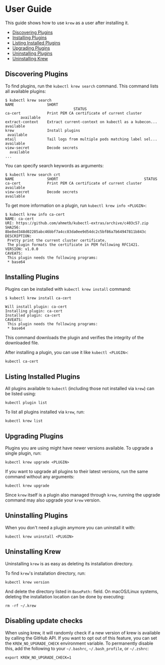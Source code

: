 # User Guide

This guide shows how to use `krew` as a user after installing it.

<!-- TOC depthFrom:2 -->

- [Discovering Plugins](#discovering-plugins)
- [Installing Plugins](#installing-plugins)
- [Listing Installed Plugins](#listing-installed-plugins)
- [Upgrading Plugins](#upgrading-plugins)
- [Uninstalling Plugins](#uninstalling-plugins)
- [Uninstalling Krew](#uninstalling-krew)

<!-- /TOC -->

## Discovering Plugins

To find plugins, run the `kubectl krew search` command. This command lists all
available plugins:

```text
$ kubectl krew search
NAME               SHORT                                              STATUS
ca-cert            Print PEM CA certificate of current cluster        available
extract-context    Extract current-context on kubectl as a kubecon... available
krew               Install plugins                                    available
mtail              Tail logs from multiple pods matching label sel... available
view-secret        Decode secrets                                     available
...
```

You can specify search keywords as arguments:

```text
$ kubectl krew search crt
NAME               SHORT                                       STATUS
ca-cert            Print PEM CA certificate of current cluster available
view-secret        Decode secrets                              available
```

To get more information on a plugin, run `kubectl krew info <PLUGIN>`:

```text
$ kubectl krew info ca-cert
NAME: ca-cert
URI: https://github.com/ahmetb/kubectl-extras/archive/c403c57.zip
SHA256: 8be8ed348d02285abc46bbf7a4cc83da0ee9d54dc2c5bf86a7b64947811b843c
DESCRIPTION:
 Pretty print the current cluster certificate.
 The plugin formats the certificate in PEM following RFC1421.
VERSION: v1.0.0
CAVEATS:
 This plugin needs the following programs:
 * base64
```

## Installing Plugins

Plugins can be installed with `kubectl krew install` command:

```text
$ kubectl krew install ca-cert

Will install plugin: ca-cert
Installing plugin: ca-cert
Installed plugin: ca-cert
CAVEATS:
 This plugin needs the following programs:
 * base64
```

This command downloads the plugin and verifies the integrity of the downloaded
file.

After installing a plugin, you can use it like `kubectl <PLUGIN>`:

```sh
kubectl ca-cert
```

## Listing Installed Plugins

All plugins available to `kubectl` (including those not installed via `krew`) can
be listed using:

    kubectl plugin list

To list all plugins installed via `krew`, run:

    kubectl krew list

## Upgrading Plugins

Plugins you are using might have newer versions available. To upgrade a single
plugin, run:

    kubectl krew upgrade <PLUGIN>

If you want to upgrade all plugins to their latest versions, run the same command
without any arguments:

    kubectl krew upgrade

Since `krew` itself is a plugin also managed through `krew`, running the upgrade
command may also upgrade your `krew` version.

## Uninstalling Plugins

When you don't need a plugin anymore you can uninstall it with:

    kubectl krew uninstall <PLUGIN>

## Uninstalling Krew

Uninstalling `krew` is as easy as deleting its installation directory.

To find `krew`'s installation directory, run:

    kubectl krew version

And delete the directory listed in `BasePath:` field. On macOS/Linux systems,
deleting the installation location can be done by executing:

    rm -rf ~/.krew


## Disabling update checks

When using krew, it will randomly check if a new version of krew is available
by calling the GitHub API. If you want to opt out of this feature, you can set
the `KREW_NO_UPGRADE_CHECK` environment variable. To permanently disable this,
add the following to your `~/.bashrc`, `~/.bash_profile`, or `~/.zshrc`:

    export KREW_NO_UPGRADE_CHECK=1
